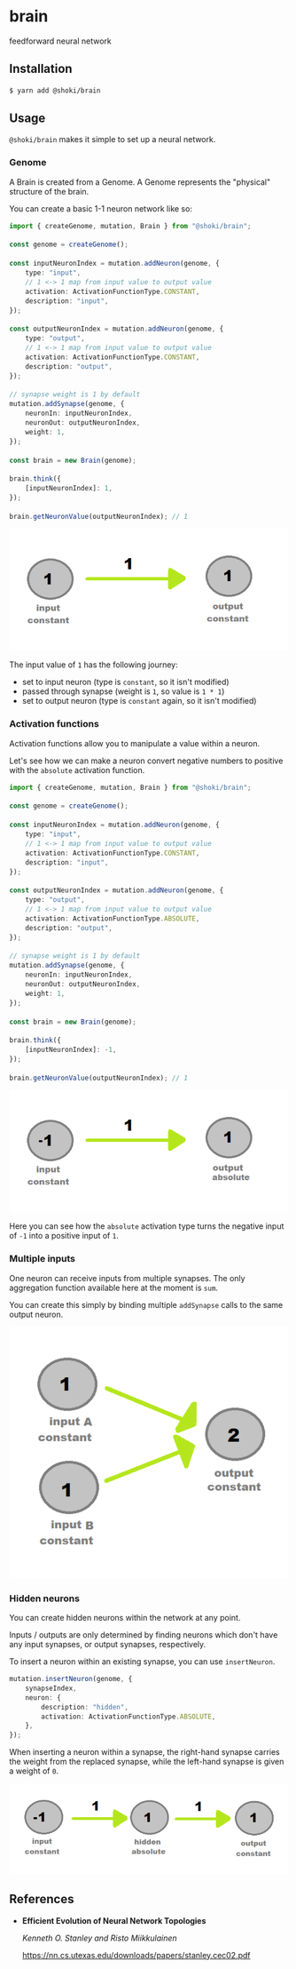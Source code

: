 # brain

feedforward neural network

## Installation

```sh
$ yarn add @shoki/brain
```

## Usage

`@shoki/brain` makes it simple to set up a neural network.

### Genome

A Brain is created from a Genome. A Genome represents the "physical" structure of the brain.

You can create a basic 1-1 neuron network like so:

```ts
import { createGenome, mutation, Brain } from "@shoki/brain";

const genome = createGenome();

const inputNeuronIndex = mutation.addNeuron(genome, {
	type: "input",
	// 1 <-> 1 map from input value to output value
	activation: ActivationFunctionType.CONSTANT,
	description: "input",
});

const outputNeuronIndex = mutation.addNeuron(genome, {
	type: "output",
	// 1 <-> 1 map from input value to output value
	activation: ActivationFunctionType.CONSTANT,
	description: "output",
});

// synapse weight is 1 by default
mutation.addSynapse(genome, {
	neuronIn: inputNeuronIndex,
	neuronOut: outputNeuronIndex,
	weight: 1,
});

const brain = new Brain(genome);

brain.think({
	[inputNeuronIndex]: 1,
});

brain.getNeuronValue(outputNeuronIndex); // 1
```

![image of 1-1 network](/examples/simple_1_1_network.png)

The input value of `1` has the following journey:

- set to input neuron (type is `constant`, so it isn't modified)
- passed through synapse (weight is `1`, so value is `1 * 1`)
- set to output neuron (type is `constant` again, so it isn't modified)

### Activation functions

Activation functions allow you to manipulate a value within a neuron.

Let's see how we can make a neuron convert negative numbers to positive with the `absolute` activation function.

```ts
import { createGenome, mutation, Brain } from "@shoki/brain";

const genome = createGenome();

const inputNeuronIndex = mutation.addNeuron(genome, {
	type: "input",
	// 1 <-> 1 map from input value to output value
	activation: ActivationFunctionType.CONSTANT,
	description: "input",
});

const outputNeuronIndex = mutation.addNeuron(genome, {
	type: "output",
	// 1 <-> 1 map from input value to output value
	activation: ActivationFunctionType.ABSOLUTE,
	description: "output",
});

// synapse weight is 1 by default
mutation.addSynapse(genome, {
	neuronIn: inputNeuronIndex,
	neuronOut: outputNeuronIndex,
	weight: 1,
});

const brain = new Brain(genome);

brain.think({
	[inputNeuronIndex]: -1,
});

brain.getNeuronValue(outputNeuronIndex); // 1
```

![image of 1-1 network](/examples/simple_1_1_network_absolute.png)

Here you can see how the `absolute` activation type turns the negative input of `-1` into a positive input of `1`.

### Multiple inputs

One neuron can receive inputs from multiple synapses. The only aggregation function available here at the moment is `sum`.

You can create this simply by binding multiple `addSynapse` calls to the same output neuron.

![image of 2-1 network](/examples/2_1_network.png)

### Hidden neurons

You can create hidden neurons within the network at any point.

Inputs / outputs are only determined by finding neurons which don't have any input synapses, or output synapses, respectively.

To insert a neuron within an existing synapse, you can use `insertNeuron`.

```ts
mutation.insertNeuron(genome, {
	synapseIndex,
	neuron: {
		description: "hidden",
		activation: ActivationFunctionType.ABSOLUTE,
	},
});
```

When inserting a neuron within a synapse, the right-hand synapse carries the weight from the replaced synapse, while the left-hand synapse is given a weight of `0`.

![hidden inserted neuron](/examples/hidden_inserted_node.png)

## References

- **Efficient Evolution of Neural Network Topologies**

  _Kenneth O. Stanley and Risto Miikkulainen_

  https://nn.cs.utexas.edu/downloads/papers/stanley.cec02.pdf
